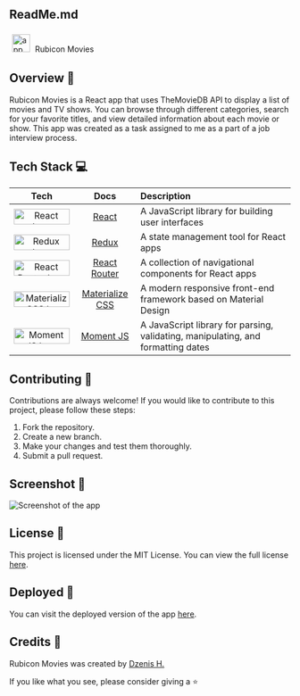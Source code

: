 ##
## ReadMe.md ##

<img src="https://raw.githubusercontent.com/dzenis-h/reactive-movies/master/public/favicon.ico" alt="app logo" width="32" height="32" style="padding: 5px"> Rubicon Movies

## Overview 📝 ##

Rubicon Movies is a React app that uses TheMovieDB API to display a list of movies and TV shows. You can browse through different categories, search for your favorite titles, and view detailed information about each movie or show. This app was created as a task assigned to me as a part of a job interview process.

## Tech Stack 💻 ##

| Tech | Docs | Description |
| :---: | :---: | :--- |
| <img src="https://img.shields.io/badge/-React-blue?logo=react&logoColor=white&style=for-the-badge" alt="React logo" width="100" height="28"> | [React](https://reactjs.org/docs/getting-started.html) | A JavaScript library for building user interfaces |
| <img src="https://img.shields.io/badge/-Redux-purple?logo=redux&logoColor=white&style=for-the-badge" alt="Redux logo" width="100" height="28"> | [Redux](https://redux.js.org/introduction/getting-started) | A state management tool for React apps |
| <img src="https://img.shields.io/badge/-React%20Router-brightgreen?logo=react-router&logoColor=white&style=for-the-badge" alt="React Router logo" width="100" height="28"> | [React Router](https://reactrouter.com/web/guides/quick-start) | A collection of navigational components for React apps |
| <img src="https://img.shields.io/badge/-Materialize%20CSS-red?logo=materialize-css&logoColor=white&style=for-the-badge" alt="Materialize CSS logo" width="100" height="28"> | [Materialize CSS](https://materializecss.com/getting-started.html) | A modern responsive front-end framework based on Material Design |
| <img src="https://img.shields.io/badge/-Moment%20JS-yellow?logo=moment.js&logoColor=white&style=for-the-badge" alt="Moment JS logo" width="100" height="28"> | [Moment JS](https://momentjs.com/docs/) | A JavaScript library for parsing, validating, manipulating, and formatting dates |

## Contributing 🙌 ##

Contributions are always welcome! If you would like to contribute to this project, please follow these steps:
1. Fork the repository.
2. Create a new branch.
3. Make your changes and test them thoroughly.
4. Submit a pull request.

## Screenshot 📸 ##

![Screenshot of the app](https://raw.githubusercontent.com/dzenis-h/reactive-movies/master/final.jpg?export=view)

## License 📄 ##

This project is licensed under the MIT License. You can view the full license [here](https://docs.google.com/document/d/11WK7tVoTFRMcWCuGZQCRWxEsDUEJ_6ArtfV-NjWcBCU/edit?usp=sharing).

## Deployed 🚀 ##

You can visit the deployed version of the app [here](https://reactive-movies.web.app).

## Credits 👏 ##

Rubicon Movies was created by [Dzenis H.](https://www.dzenis.tech)

If you like what you see, please consider giving a ⭐️
